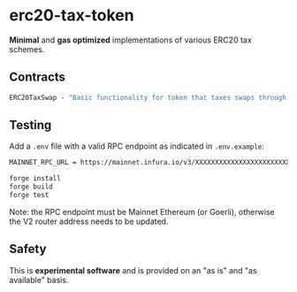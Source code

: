 # erc20-tax-token

**Minimal** and **gas optimized** implementations of various ERC20 tax schemes.

## Contracts

```ml
ERC20TaxSwap - "Basic functionality for token that taxes swaps through a UniswapV2 pair"
```

## Testing

Add a `.env` file with a valid RPC endpoint as indicated in `.env.example`:

```txt
MAINNET_RPC_URL = https://mainnet.infura.io/v3/XXXXXXXXXXXXXXXXXXXXXXXXXXXXXXXX
```

```zsh
forge install
forge build
forge test
```

Note: the RPC endpoint must be Mainnet Ethereum (or Goerli), otherwise the V2 router address needs to be updated.

## Safety

This is **experimental software** and is provided on an "as is" and "as available" basis.
